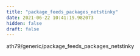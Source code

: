 ```yaml
---
title: "package_feeds_packages_netstinky"
date: 2021-06-22 10:41:19.982073
hidden: false
draft: false
---
```


ath79/generic/package_feeds_packages_netstinky

